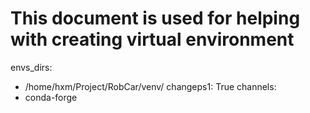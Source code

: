 # This document is used for helping with creating virtual environment 
envs_dirs:
  - /home/hxm/Project/RobCar/venv/
changeps1: True
channels:
  - conda-forge